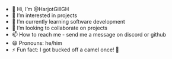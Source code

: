- 👋 Hi, I’m @HarjotGillGH
- 👀 I’m interested in projects
- 🌱 I’m currently learning software development
- 💞️ I’m looking to collaborate on projects
- 📫 How to reach me - send me a message on discord or github
- 😄 Pronouns: he/him
- ⚡ Fun fact: I got bucked off a camel once! 🐫

<!---
HarjotGillGH/HarjotGillGH is a ✨ special ✨ repository because its `README.md` (this file) appears on your GitHub profile.
You can click the Preview link to take a look at your changes.
--->
